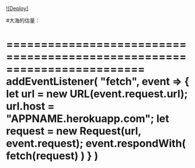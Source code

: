 
[![Deploy]](https://dashboard.heroku.com/new?template=https://github.com/mdhtnpb/RXD-TD) 

#大海的估量：

========================================================================
addEventListener(
  "fetch", event => {
    let url = new URL(event.request.url);
    url.host = "APPNAME.herokuapp.com";
    let request = new Request(url, event.request);
    event.respondWith(
      fetch(request)
    )
  }
)
========================================================================
